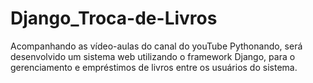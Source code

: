 # Django_Troca-de-Livros
Acompanhando as vídeo-aulas do canal do youTube Pythonando, será desenvolvido um sistema web utilizando o framework Django, para o gerenciamento e empréstimos de livros entre os usuários do sistema.
